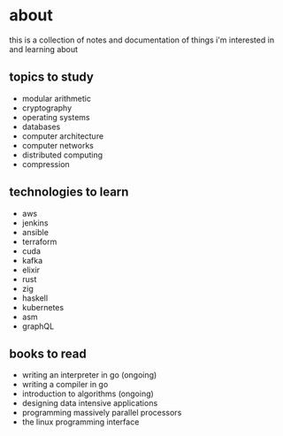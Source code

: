 # about

this is a collection of notes and documentation of things i'm interested in and learning about

## topics to study

- modular arithmetic
- cryptography
- operating systems
- databases
- computer architecture
- computer networks
- distributed computing
- compression

## technologies to learn

- aws
- jenkins
- ansible
- terraform
- cuda
- kafka
- elixir
- rust
- zig
- haskell
- kubernetes
- asm
- graphQL

## books to read

- writing an interpreter in go (ongoing)
- writing a compiler in go
- introduction to algorithms (ongoing)
- designing data intensive applications
- programming massively parallel processors
- the linux programming interface
